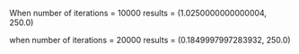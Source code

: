When number of iterations = 10000
results = (1.0250000000000004, 250.0)

when number of iterations = 20000
results = (0.1849997997283932, 250.0)